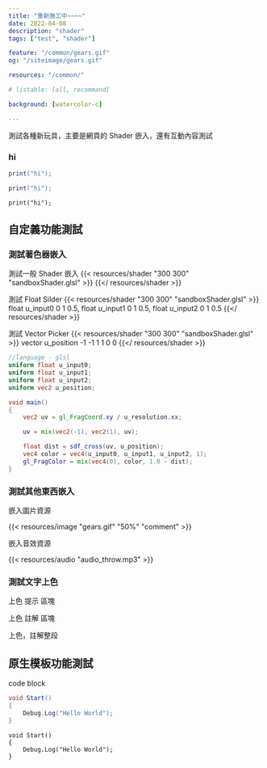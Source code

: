 ```yaml
---
title: "重新施工中~~~~"
date: 2022-04-08
description: "shader"
tags: ["test", "shader"]

feature: "/common/gears.gif"
og: "/siteimage/gears.gif"

resources: "/common/"

# listable: [all, recommand]

background: [watercolor-c]  

---
```


測試各種新玩具，主要是網頁的 Shader 嵌入，還有互動內容測試 

<!--more-->

### hi

```cs
print("hi");
```

```cs
print("hi");
```

```
print("hi");
```

## 自定義功能測試

### 測試著色器嵌入

測試一般 Shader 嵌入
{{< resources/shader "300 300" "sandboxShader.glsl" >}}
{{</ resources/shader >}}

測試 Float Silder
{{< resources/shader "300 300" "sandboxShader.glsl" >}}
float u_input0 0 1 0.5,
float u_input1 0 1 0.5,
float u_input2 0 1 0.5
{{</ resources/shader >}}

測試 Vector Picker
{{< resources/shader "300 300" "sandboxShader.glsl" >}}
vector u_position -1 -1 1 1 0 0
{{</ resources/shader >}}

```glsl
//language - glsl
uniform float u_input0;
uniform float u_input1;
uniform float u_input2;
uniform vec2 u_position;

void main() 
{
    vec2 uv = gl_FragCoord.xy / u_resolution.xx;

    uv = mix(vec2(-1), vec2(1), uv);

    float dist = sdf_cross(uv, u_position);
    vec4 color = vec4(u_input0, u_input1, u_input2, 1);
    gl_FragColor = mix(vec4(0), color, 1.0 - dist);
}
```

### 測試其他東西嵌入

嵌入圖片資源

{{< resources/image "gears.gif" "50%" "comment" >}}

嵌入音效資源

{{< resources/audio "audio_throw.mp3" >}}

### 測試文字上色

上色 <h> 提示 </h> 區塊

上色 <c> 註解 </c> 區塊

<p><c>
上色，註解整段
</c></p>

## 原生模板功能測試


code block

```cs
void Start()
{
    Debug.Log("Hello World");
}
```


```hlsl
void Start()
{
    Debug.Log("Hello World");
}
```


